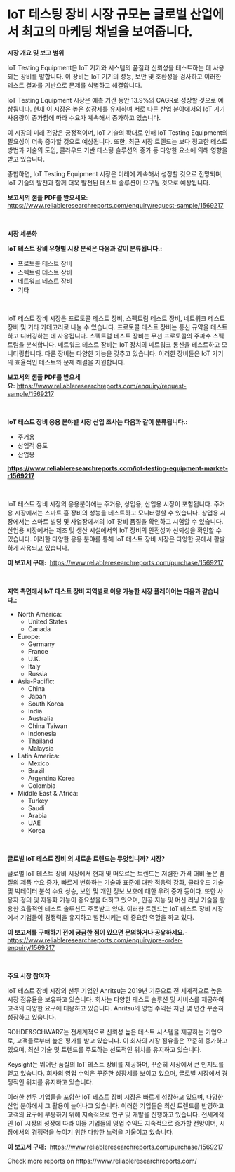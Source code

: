 <p><h1>IoT 테스팅 장비 시장 규모는 글로벌 산업에서 최고의 마케팅 채널을 보여줍니다.</h1></p><p><strong>시장 개요 및 보고 범위</strong></p>
<p><p>IoT Testing Equipment은 IoT 기기와 시스템의 품질과 신뢰성을 테스트하는 데 사용되는 장비를 말합니다. 이 장비는 IoT 기기의 성능, 보안 및 호환성을 검사하고 이러한 테스트 결과를 기반으로 문제를 식별하고 해결합니다.</p><p>IoT Testing Equipment 시장은 예측 기간 동안 13.9%의 CAGR로 성장할 것으로 예상됩니다. 현재 이 시장은 높은 성장세를 유지하며 서로 다른 산업 분야에서의 IoT 기기 사용량이 증가함에 따라 수요가 계속해서 증가하고 있습니다.</p><p>이 시장의 미래 전망은 긍정적이며, IoT 기술의 확대로 인해 IoT Testing Equipment의 필요성이 더욱 증가할 것으로 예상됩니다. 또한, 최근 시장 트렌드는 보다 정교한 테스트 방법과 기술의 도입, 클라우드 기반 테스팅 솔루션의 증가 등 다양한 요소에 의해 영향을 받고 있습니다.</p><p>종합하면, IoT Testing Equipment 시장은 미래에 계속해서 성장할 것으로 전망되며, IoT 기술의 발전과 함께 더욱 발전된 테스트 솔루션이 요구될 것으로 예상됩니다.</p></p>
<p><strong>보고서의 샘플 PDF를 받으세요:</strong> <a href="https://www.reliableresearchreports.com/enquiry/request-sample/1569217">https://www.reliableresearchreports.com/enquiry/request-sample/1569217</a></p>
<p>&nbsp;</p>
<p><strong>시장 세분화</strong></p>
<p><strong>IoT 테스트 장비 유형별 시장 분석은 다음과 같이 분류됩니다.:</strong></p>
<p><ul><li>프로토콜 테스트 장비</li><li>스펙트럼 테스트 장비</li><li>네트워크 테스트 장비</li><li>기타</li></ul></p>
<p>&nbsp;</p>
<p><p>IoT 테스트 장비 시장은 프로토콜 테스트 장비, 스펙트럼 테스트 장비, 네트워크 테스트 장비 및 기타 카테고리로 나눌 수 있습니다. 프로토콜 테스트 장비는 통신 규약을 테스트하고 디버깅하는 데 사용됩니다. 스펙트럼 테스트 장비는 무선 프로토콜의 주파수 스펙트럼을 분석합니다. 네트워크 테스트 장비는 IoT 장치의 네트워크 통신을 테스트하고 모니터링합니다. 다른 장비는 다양한 기능을 갖추고 있습니다. 이러한 장비들은 IoT 기기의 효율적인 테스트와 문제 해결을 지원합니다.</p></p>
<p><strong>보고서의 샘플 PDF를 받으세요:</strong>&nbsp;<a href="https://www.reliableresearchreports.com/enquiry/request-sample/1569217">https://www.reliableresearchreports.com/enquiry/request-sample/1569217</a></p>
<p>&nbsp;</p>
<p><strong> IoT 테스트 장비 응용 분야별 시장 산업 조사는 다음과 같이 분류됩니다.:</strong></p>
<p><ul><li>주거용</li><li>상업적 용도</li><li>산업용</li></ul></p>
<p><strong><a href="https://www.reliableresearchreports.com/iot-testing-equipment-market-r1569217">https://www.reliableresearchreports.com/iot-testing-equipment-market-r1569217</a></strong></p>
<p>&nbsp;</p>
<p><p>IoT 테스트 장비 시장의 응용분야에는 주거용, 상업용, 산업용 시장이 포함됩니다. 주거용 시장에서는 스마트 홈 장비의 성능을 테스트하고 모니터링할 수 있습니다. 상업용 시장에서는 스마트 빌딩 및 사업장에서의 IoT 장비 품질을 확인하고 시험할 수 있습니다. 산업용 시장에서는 제조 및 생산 시설에서의 IoT 장비의 안전성과 신뢰성을 확인할 수 있습니다. 이러한 다양한 응용 분야를 통해 IoT 테스트 장비 시장은 다양한 곳에서 활발하게 사용되고 있습니다.</p></p>
<p><strong>이 보고서 구매:</strong>&nbsp; <a href="https://www.reliableresearchreports.com/purchase/1569217">https://www.reliableresearchreports.com/purchase/1569217</a></p>
<p>&nbsp;</p>
<p><strong>지역 측면에서 IoT 테스트 장비 지역별로 이용 가능한 시장 플레이어는 다음과 같습니다.:</strong></p>
<p><ul>
    <li>
        North America:
        <ul>
            <li>United States</li>
            <li>Canada</li>
        </ul>
    </li>
    <li>
        Europe:
        <ul>
            <li>Germany</li>
            <li>France</li>
            <li>U.K.</li>
            <li>Italy</li>
            <li>Russia</li>
        </ul>
    </li>
    <li>
        Asia-Pacific:
        <ul>
            <li>China</li>
            <li>Japan</li>
            <li>South Korea</li>
            <li>India</li>
            <li>Australia</li>
            <li>China Taiwan</li>
            <li>Indonesia</li>
            <li>Thailand</li>
            <li>Malaysia</li>
        </ul>
    </li>
    <li>
        Latin America:
        <ul>
            <li>Mexico</li>
            <li>Brazil</li>
            <li>Argentina Korea</li>
            <li>Colombia</li>
        </ul>
    </li>
    <li>
        Middle East & Africa:
        <ul>
            <li>Turkey</li>
            <li>Saudi</li>
            <li>Arabia</li>
            <li>UAE</li>
            <li>Korea</li>
        </ul>
    </li>
    </ul></p>
<p>&nbsp;</p>
<p><strong>글로벌 IoT 테스트 장비 의 새로운 트렌드는 무엇입니까? 시장?</strong></p>
<p><p>글로벌 IoT 테스트 장비 시장에서 현재 및 떠오르는 트렌드는 저렴한 가격 대비 높은 품질의 제품 수요 증가, 빠르게 변화하는 기술과 표준에 대한 적응력 강화, 클라우드 기술 및 빅데이터 분석 수요 상승, 보안 및 개인 정보 보호에 대한 우려 증가 등이다. 또한 사용자 정의 및 자동화 기능이 중요성을 더하고 있으며, 인공 지능 및 머신 러닝 기술을 활용한 효율적인 테스트 솔루션도 주목받고 있다. 이러한 트렌드는 IoT 테스트 장비 시장에서 기업들이 경쟁력을 유지하고 발전시키는 데 중요한 역할을 하고 있다.</p></p>
<p><strong>이 보고서를 구매하기 전에 궁금한 점이 있으면 문의하거나 공유하세요.</strong>- <a href="https://www.reliableresearchreports.com/enquiry/pre-order-enquiry/1569217">https://www.reliableresearchreports.com/enquiry/pre-order-enquiry/1569217</a></p>
<p>&nbsp;</p>
<p><strong>주요 시장 참여자</strong></p>
<p><p>IoT 테스트 장비 시장의 선두 기업인 Anritsu는 2019년 기준으로 전 세계적으로 높은 시장 점유율을 보유하고 있습니다. 회사는 다양한 테스트 솔루션 및 서비스를 제공하여 고객의 다양한 요구에 대응하고 있습니다. Anritsu의 영업 수익은 지난 몇 년간 꾸준히 성장하고 있습니다.</p><p>ROHDE&SCHWARZ는 전세계적으로 신뢰성 높은 테스트 시스템을 제공하는 기업으로, 고객들로부터 높은 평가를 받고 있습니다. 이 회사의 시장 점유율은 꾸준히 증가하고 있으며, 최신 기술 및 트렌드를 주도하는 선도적인 위치를 유지하고 있습니다.</p><p>Keysight는 뛰어난 품질의 IoT 테스트 장비를 제공하며, 꾸준히 시장에서 큰 인지도를 얻고 있습니다. 회사의 영업 수익은 꾸준한 성장세를 보이고 있으며, 글로벌 시장에서 경쟁적인 위치를 유지하고 있습니다.</p><p>이러한 선두 기업들을 포함한 IoT 테스트 장비 시장은 빠르게 성장하고 있으며, 다양한 산업 분야에서 그 활용이 늘어나고 있습니다. 이러한 기업들은 최신 트렌드를 반영하고 고객의 요구에 부응하기 위해 지속적으로 연구 및 개발을 진행하고 있습니다. 전세계적인 IoT 시장의 성장에 따라 이들 기업들의 영업 수익도 지속적으로 증가할 전망이며, 시장에서의 경쟁력을 높이기 위한 다양한 노력을 기울이고 있습니다.</p></p>
<p><strong>이 보고서 구매:</strong>&nbsp;&nbsp;<a href="https://www.reliableresearchreports.com/purchase/1569217">https://www.reliableresearchreports.com/purchase/1569217</a></p>
<p>Check more reports on https://www.reliableresearchreports.com/</p>